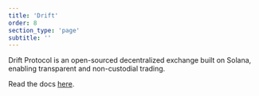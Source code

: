 ```yaml
---
title: 'Drift'
order: 8
section_type: 'page'
subtitle: ''
---
```



Drift Protocol is an open-sourced decentralized exchange built on Solana, enabling transparent and non-custodial trading.

Read the docs [here](https://docs.drift.trade/).

